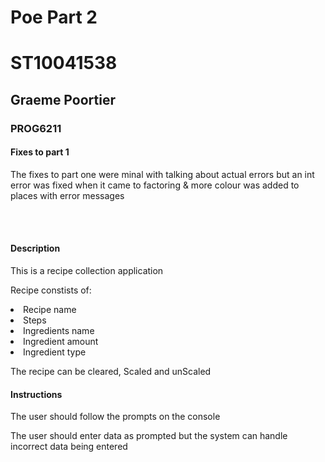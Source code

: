 # Poe Part 2


<h1>ST10041538</h1>
<h2>Graeme Poortier</h2>
<h3>PROG6211</h3>
<h4>Fixes to part 1</h4>
<p>The fixes to part one were minal with talking about actual errors but an int error was fixed when it came to factoring & more colour was added to places with error messages</p>
<br>
<br>
<h4>Description</h4>
<p>This is a recipe collection application</p>
<p>Recipe constists of:</p>
<li>Recipe name</li>
<li>Steps</li>
<li>Ingredients name</li>
<li>Ingredient amount</li>
<li>Ingredient type</li>
<p>The recipe can be cleared, Scaled and unScaled</p>

<h4>Instructions</h4>
<p>The user should follow the prompts on the console</p>
<p>The user should enter data as prompted but the system can handle incorrect data being entered</p>
